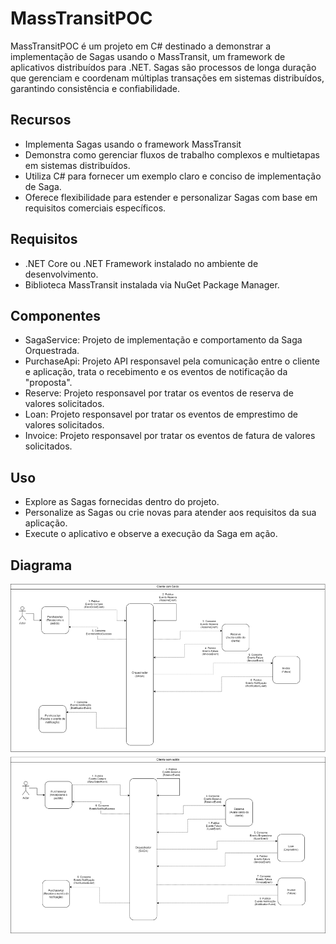 # MassTransitPOC
MassTransitPOC é um projeto em C# destinado a demonstrar a implementação de Sagas usando o MassTransit, um framework de aplicativos distribuídos para .NET. Sagas são processos de longa duração que gerenciam e coordenam múltiplas transações em sistemas distribuídos, garantindo consistência e confiabilidade.

## Recursos
- Implementa Sagas usando o framework MassTransit
- Demonstra como gerenciar fluxos de trabalho complexos e multietapas em sistemas distribuídos.
- Utiliza C# para fornecer um exemplo claro e conciso de implementação de Saga.
- Oferece flexibilidade para estender e personalizar Sagas com base em requisitos comerciais específicos.

## Requisitos
- .NET Core ou .NET Framework instalado no ambiente de desenvolvimento.
- Biblioteca MassTransit instalada via NuGet Package Manager.

## Componentes
- SagaService: Projeto de implementação e comportamento da Saga Orquestrada.
- PurchaseApi: Projeto API responsavel pela comunicação entre o cliente e aplicação, trata o recebimento e os eventos de notificação da "proposta".
- Reserve: Projeto responsavel por tratar os eventos de reserva de valores solicitados.
- Loan: Projeto responsavel por tratar os eventos de emprestimo de valores solicitados.
- Invoice: Projeto responsavel por tratar os eventos de fatura de valores solicitados.

## Uso
- Explore as Sagas fornecidas dentro do projeto.
- Personalize as Sagas ou crie novas para atender aos requisitos da sua aplicação.
- Execute o aplicativo e observe a execução da Saga em ação.

## Diagrama

![Diagrama](https://github.com/luis4ndre/MassTransitPOC/blob/7ba75afd1cc9e7cbf7f76c293ad8402a73fcdbdb/SAGA%20POC.drawio.png?raw=true)
